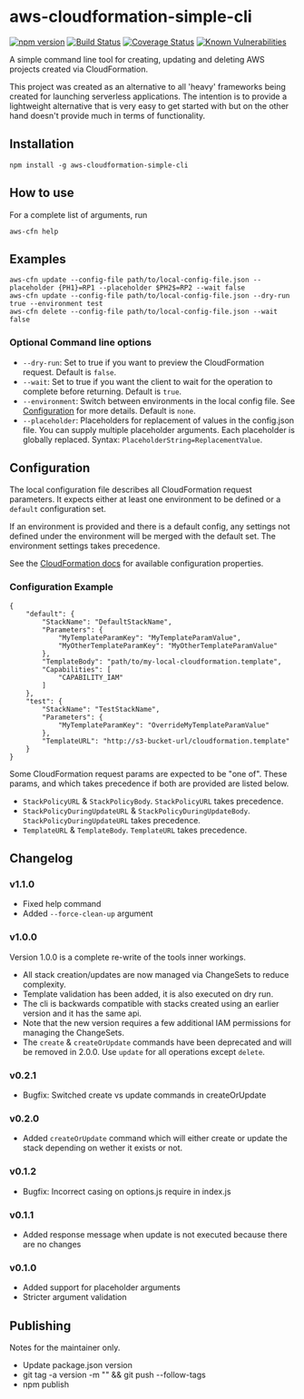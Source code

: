 # aws-cloudformation-simple-cli
[![npm version](https://badge.fury.io/js/aws-cloudformation-simple-cli.svg)](https://badge.fury.io/js/aws-cloudformation-simple-cli)
[![Build Status](https://travis-ci.org/carlnordenfelt/aws-cloudformation-simple-cli.svg?branch=master)](https://travis-ci.org/carlnordenfelt/aws-cloudformation-simple-cli)
[![Coverage Status](https://coveralls.io/repos/github/carlnordenfelt/aws-cloudformation-simple-cli/badge.svg?branch=master)](https://coveralls.io/github/carlnordenfelt/aws-cloudformation-simple-cli?branch=master)
[![Known Vulnerabilities](https://snyk.io/test/github/carlnordenfelt/aws-cloudformation-simple-cli/badge.svg?targetFile=package.json)](https://snyk.io/test/github/carlnordenfelt/aws-cloudformation-simple-cli?targetFile=package.json)

A simple command line tool for creating, updating and deleting AWS projects created via CloudFormation.

This project was created as an alternative to all 'heavy' frameworks being created for launching serverless applications.
The intention is to provide a lightweight alternative that is very easy to get started with but on the other hand doesn't provide much in terms of functionality.

## Installation
    npm install -g aws-cloudformation-simple-cli

## How to use
For a complete list of arguments, run
    
    aws-cfn help

## Examples
    aws-cfn update --config-file path/to/local-config-file.json --placeholder {PH1}=RP1 --placeholder $PH2$=RP2 --wait false
    aws-cfn update --config-file path/to/local-config-file.json --dry-run true --environment test
    aws-cfn delete --config-file path/to/local-config-file.json --wait false

### Optional Command line options

* `--dry-run`: Set to true if you want to preview the CloudFormation request. Default is `false`.
* `--wait`: Set to true if you want the client to wait for the operation to complete before returning. Default is `true`.
* `--environment`: Switch between environments in the local config file. See [Configuration](#Configuration) for more details. Default is `none`.
* `--placeholder`: Placeholders for replacement of values in the config.json file. You can supply multiple placeholder arguments. Each placeholder is globally replaced. Syntax: `PlaceholderString=ReplacementValue`.

## Configuration
The local configuration file describes all CloudFormation request parameters.
It expects either at least one environment to be defined or a `default` configuration set.

If an environment is provided and there is a default config, any settings not defined under the environment
will be merged with the default set. The environment settings takes precedence.

See the [CloudFormation docs](https://docs.aws.amazon.com/AWSJavaScriptSDK/latest/AWS/CloudFormation.html#createChangeSet-property) for available configuration properties.

### Configuration Example
    {
        "default": {
            "StackName": "DefaultStackName",
            "Parameters": {
                "MyTemplateParamKey": "MyTemplateParamValue",
                "MyOtherTemplateParamKey": "MyOtherTemplateParamValue"
            },
            "TemplateBody": "path/to/my-local-cloudformation.template",
            "Capabilities": [
                "CAPABILITY_IAM"
            ]
        },
        "test": {
            "StackName": "TestStackName",
            "Parameters": {
                "MyTemplateParamKey": "OverrideMyTemplateParamValue"
            },
            "TemplateURL": "http://s3-bucket-url/cloudformation.template"
        }
    }

Some CloudFormation request params are expected to be "one of".
These params, and which takes precedence if both are provided are listed below.

* `StackPolicyURL` & `StackPolicyBody`. `StackPolicyURL` takes precedence.
* `StackPolicyDuringUpdateURL` & `StackPolicyDuringUpdateBody`. `StackPolicyDuringUpdateURL` takes precedence.
* `TemplateURL` & `TemplateBody`. `TemplateURL` takes precedence.

## Changelog

### v1.1.0
* Fixed help command
* Added `--force-clean-up` argument

### v1.0.0
Version 1.0.0 is a complete re-write of the tools inner workings.

* All stack creation/updates are now managed via ChangeSets to reduce complexity.
* Template validation has been added, it is also executed on dry run.
* The cli is backwards compatible with stacks created using an earlier version and it has the same api.
* Note that the new version requires a few additional IAM permissions for managing the ChangeSets.
* The `create` & `createOrUpdate` commands have been deprecated and will be removed in 2.0.0. Use `update` for all operations except `delete`. 

### v0.2.1
* Bugfix: Switched create vs update commands in createOrUpdate

### v0.2.0
* Added `createOrUpdate` command which will either create or update the stack depending on wether it exists or not.

### v0.1.2
* Bugfix: Incorrect casing on options.js require in index.js

### v0.1.1
* Added response message when update is not executed because there are no changes

### v0.1.0
* Added support for placeholder arguments
* Stricter argument validation

## Publishing
Notes for the maintainer only.

* Update package.json version
* git tag -a version -m "" && git push --follow-tags
* npm publish


